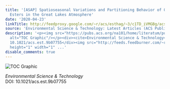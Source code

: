 ```yaml
---
title: '[ASAP] Spatioseasonal Variations and Partitioning Behavior of Organophosphate
  Esters in the Great Lakes Atmosphere'
date: '2020-04-23'
linkTitle: http://feedproxy.google.com/~r/acs/esthag/~3/c1TD_iVMGBg/acs.est.9b07755
source: 'Environmental Science & Technology: Latest Articles (ACS Publications)'
description: '<p><img src="https://pubs.acs.org/na101/home/literatum/publisher/achs/journals/content/esthag/0/esthag.ahead-of-print/acs.est.9b07755/20200423/images/medium/es9b07755_0005.gif"
  alt="TOC Graphic"/></p><div><cite>Environmental Science & Technology</cite></div><div>DOI:
  10.1021/acs.est.9b07755</div><img src="http://feeds.feedburner.com/~r/acs/esthag/~4/c1TD_iVMGBg"
  height="1" width="1" ...'
disable_comments: true
---
```

<p><img src="https://pubs.acs.org/na101/home/literatum/publisher/achs/journals/content/esthag/0/esthag.ahead-of-print/acs.est.9b07755/20200423/images/medium/es9b07755_0005.gif" alt="TOC Graphic"/></p><div><cite>Environmental Science & Technology</cite></div><div>DOI: 10.1021/acs.est.9b07755</div><img src="http://feeds.feedburner.com/~r/acs/esthag/~4/c1TD_iVMGBg" height="1" width="1" ...